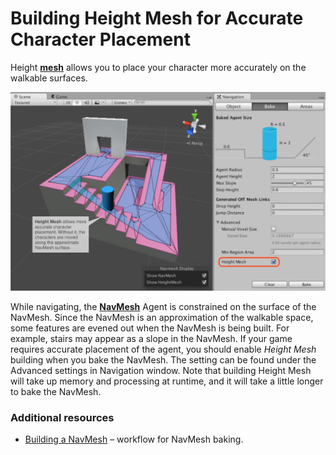 # Building Height Mesh for Accurate Character Placement

Height [**mesh**][1] allows you to place your character more accurately on the walkable surfaces.

![](./Images/NavMeshHeightMesh.svg)

While navigating, the [**NavMesh**][2] Agent is constrained on the surface of the NavMesh. Since the NavMesh is an approximation of the walkable space, some features are evened out when the NavMesh is being built. For example, stairs may appear as a slope in the NavMesh. If your game requires accurate placement of the agent, you should enable _Height Mesh_ building when you bake the NavMesh. The setting can be found under the Advanced settings in Navigation window. Note that building Height Mesh will take up memory and processing at runtime, and it will take a little longer to bake the NavMesh.

### Additional resources

- [Building a NavMesh](./BuildingNavMesh.md) – workflow for NavMesh baking.

[1]: https://docs.unity3d.com/Manual/comp-MeshGroup.html "The main graphics primitive of Unity. Meshes make up a large part of your 3D worlds. Unity supports triangulated or Quadrangulated polygon meshes. Nurbs, Nurms, Subdiv surfaces must be converted to polygons."
[2]: ./BuildingNavMesh.md "A mesh that Unity generates to approximate the walkable areas and obstacles in your environment for path finding and AI-controlled navigation."

